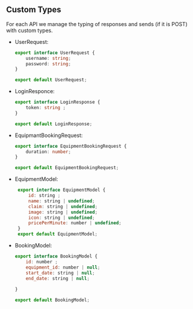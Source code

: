 ## Custom Types

For each API we manage the typing of responses and sends (if it is POST) with custom types.
- UserRequest: 
    ```ts
    export interface UserRequest {
        username: string;
        password: string;
    }

    export default UserRequest;
    ```
- LoginResponce: 

    ```ts
    export interface LoginResponse {
        token: string ;
    }

    export default LoginResponse;   
    ```
- EquipmantBookingRequest: 

    ```ts
    export interface EquipmentBookingRequest {
	    duration: number;
    }

    export default EquipmentBookingRequest;        
    ```
 
- EquipmentModel:
   ```js
    export interface EquipmentModel {
        id: string ;
        name: string | undefined;
        claim: string | undefined;
        image: string | undefined;
        icon: string | undefined;
        pricePerMinute: number | undefined;
    }
    export default EquipmentModel;
   ```
- BookingModel: 
    ```js
    export interface BookingModel {
        id: number ;
        equipment_id: number | null;
        start_date: string | null;
        end_date: string | null;
        
    }

    export default BookingModel;
    ```